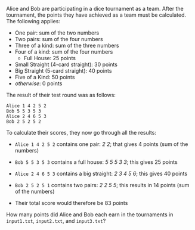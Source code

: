 Alice and Bob are participating in a dice tournament as a team.
After the tournament, the points they have achieved as a team must be calculated.
The following applies:
- One pair: sum of the two numbers
- Two pairs: sum of the four numbers
- Three of a kind: sum of the three numbers
- Four of a kind: sum of the four numbers
	- Full House: 25 points
- Small Straight (4-card straight): 30 points
- Big Straight (5-card straight): 40 points
- Five of a Kind: 50 points
- *otherwise*: 0 points

The result of their test round was as follows:
```
Alice 1 4 2 5 2
Bob 5 5 3 5 3
Alice 2 4 6 5 3
Bob 2 5 2 5 2
```

To calculate their scores, they now go through all the results:
- `Alice 1 4 2 5 2` contains one pair: *2* *2*; that gives 4 points (sum of the numbers)
- `Bob 5 5 3 5 3` contains a full house: *5* *5* *5* *3* *3*; this gives 25 points
- `Alice 2 4 6 5 3` contains a big straight: *2* *3* *4* *5* *6*; this gives 40 points
- `Bob 2 5 2 5 1` contains two pairs: *2* *2* *5* *5*; this results in 14 points (sum of the numbers)

- Their total score would therefore be 83 points

How many points did Alice and Bob each earn in the tournaments in `input1.txt`, `input2.txt`, and `input3.txt`?